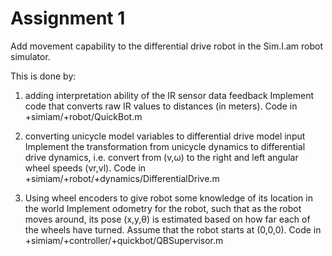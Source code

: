 # Assignment 1

Add movement capability to the differential drive robot in the Sim.I.am robot simulator.

This is done by:
1. adding interpretation ability of the IR sensor data feedback
Implement code that converts raw IR values to distances (in meters).
Code in +simiam/+robot/QuickBot.m

2. converting unicycle model variables to differential drive model input
Implement the transformation from unicycle dynamics to differential drive dynamics, i.e. convert from (v,ω) to the right and left angular wheel speeds (vr,vl).
Code in +simiam/+robot/+dynamics/DifferentialDrive.m

3. Using wheel encoders to give robot some knowledge of its location in the world
Implement odometry for the robot, such that as the robot moves around, its pose (x,y,θ) is estimated based on how far each of the wheels have turned. Assume that the robot starts at (0,0,0).
Code in +simiam/+controller/+quickbot/QBSupervisor.m
